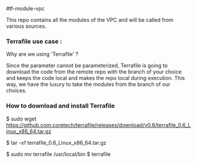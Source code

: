#tf-module-vpc
 
 This repo contains all the modules of the VPC and will be called from various sources.

 ### Terrafile use case :

 Why are we using 'Terrafile' ?

 Since the parameter cannot be parameterized, Terrafile is  going to download the code from the remote repo with the branch of your choice and keeps the code local and makes the repo local during execution. This way, we have the luxury to take the modules from the branch of our choices.

 ### How to download and install Terrafile

 $ sudo wget https://github.com.coretech/terrafile/releases/download/v0.6/terrafile_0.6_Linux_x86_64.tar.gz

 $ tar -xf terrafile_0.6_Linux_x86_64.tar.gz

 $ sudo mv terrafile /usr/local/bin
 $ terrafile
